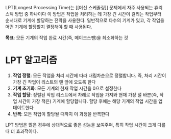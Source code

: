 LPT(Longest Processing Time)는 [[머신 스케줄링]] 문제에서 자주 사용되는 휴리스틱 방법 중 하나이다
이 방법은 작업을 처리하는 데 가장 긴 시간이 걸리는 작업부터 순서대로 기계에 할당하는 전략을 사용한다. 
일반적으로 다수의 기계가 있고, 각 작업을 어떤 기계에 할당할지 결정해야 할 때 사용된다. 

**목표**: 모든 기계의 작업 완료 시간(즉, 메이크스팬)을 최소화하는 것

# LPT 알고리즘
1. **작업 정렬**: 모든 작업을 처리 시간에 따라 내림차순으로 정렬합니다. 즉, 처리 시간이 가장 긴 작업이 리스트의 맨 앞에 오도록 한다
2. **기계 초기화**: 모든 기계의 현재 작업 시간을 0으로 설정한다
3. **작업 할당**: 정렬된 작업 리스트에서 차례로 작업을 가져와 현재 가장 덜 바쁜(즉, 작업 시간이 가장 적은) 기계에 할당합니다. 할당 후에는 해당 기계의 작업 시간을 업데이트한다
4. **반복**: 모든 작업이 할당될 때까지 이 과정을 반복한다

LPT 방법은 많은 경우에 상대적으로 좋은 성능을 보여주며, 특히 작업 시간이 크게 다를 때 더 효과적이다. 

